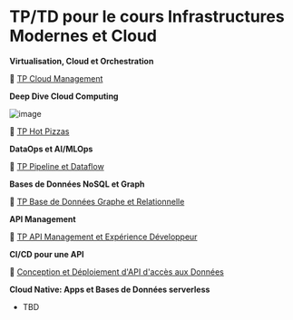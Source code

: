 # TP/TD pour le cours Infrastructures Modernes et Cloud

**Virtualisation, Cloud et Orchestration**

🧪 [TP Cloud Management](https://github.com/lvovan/CS-IMC-2021-2022/blob/main/TP%20Cloud%20Management.md)

**Deep Dive Cloud Computing**

![image](https://user-images.githubusercontent.com/22498922/145785566-ff585497-3ae5-4351-aadb-88944090229e.png)

🧪 [TP Hot Pizzas](https://github.com/lvovan/CS-IMC-2021-2022/blob/main/TP%20Hot%20Pizzas.md)

**DataOps et AI/MLOps**

🧪 [TP Pipeline et Dataflow](https://github.com/lvovan/CS-IMC-2021-2022/blob/main/TP%20Pipeline%20et%20Dataflow.md)

**Bases de Données NoSQL et Graph**

🧪 [TP Base de Données Graphe et Relationnelle](https://github.com/lvovan/CS-IMC-2021-2022/blob/main/TP%20Bdd%20Graphe%20et%20Relationnelle.md)

**API Management**

🧪 [TP API Management et Expérience Développeur](https://github.com/lvovan/CS-IMC-2021-2022/blob/main/TP%20API%20Management.md)

**CI/CD pour une API**

🧪 [Conception et Déploiement d'API d'accès aux Données](https://github.com/lvovan/CS-IMC-2021-2022/blob/main/TP%20API%20Acces%20aux%20Donnees.md)

**Cloud Native: Apps et Bases de Données serverless**
- TBD
